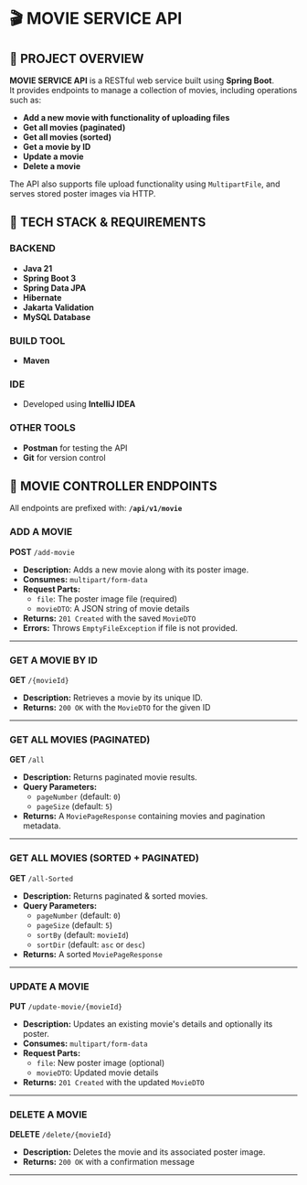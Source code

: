 # 🎬 MOVIE SERVICE API

## 🔹 PROJECT OVERVIEW

**MOVIE SERVICE API** is a RESTful web service built using **Spring Boot**.  
It provides endpoints to manage a collection of movies, including operations such as:

- **Add a new movie with functionality of uploading files**
- **Get all movies (paginated)**
- **Get all movies (sorted)**
- **Get a movie by ID**
- **Update a movie**
- **Delete a movie**

The API also supports file upload functionality using `MultipartFile`, and serves stored poster images via HTTP.

## 🔹 TECH STACK & REQUIREMENTS

### BACKEND
- **Java 21**
- **Spring Boot 3**
- **Spring Data JPA**
- **Hibernate**
- **Jakarta Validation**
- **MySQL Database**

### BUILD TOOL
- **Maven**

### IDE
- Developed using **IntelliJ IDEA**

### OTHER TOOLS
- **Postman** for testing the API
- **Git** for version control

## 🔹 MOVIE CONTROLLER ENDPOINTS

All endpoints are prefixed with: **`/api/v1/movie`**

### ADD A MOVIE

**POST** `/add-movie`

- **Description:** Adds a new movie along with its poster image.
- **Consumes:** `multipart/form-data`
- **Request Parts:**
  - `file`: The poster image file (required)
  - `movieDTO`: A JSON string of movie details
- **Returns:** `201 Created` with the saved `MovieDTO`
- **Errors:** Throws `EmptyFileException` if file is not provided.

---

### GET A MOVIE BY ID

**GET** `/{movieId}`

- **Description:** Retrieves a movie by its unique ID.
- **Returns:** `200 OK` with the `MovieDTO` for the given ID

---

### GET ALL MOVIES (PAGINATED)

**GET** `/all`

- **Description:** Returns paginated movie results.
- **Query Parameters:**
  - `pageNumber` (default: `0`)
  - `pageSize` (default: `5`)
- **Returns:** A `MoviePageResponse` containing movies and pagination metadata.

---

### GET ALL MOVIES (SORTED + PAGINATED)

**GET** `/all-Sorted`

- **Description:** Returns paginated & sorted movies.
- **Query Parameters:**
  - `pageNumber` (default: `0`)
  - `pageSize` (default: `5`)
  - `sortBy` (default: `movieId`)
  - `sortDir` (default: `asc` or `desc`)
- **Returns:** A sorted `MoviePageResponse`

---

### UPDATE A MOVIE

**PUT** `/update-movie/{movieId}`

- **Description:** Updates an existing movie's details and optionally its poster.
- **Consumes:** `multipart/form-data`
- **Request Parts:**
  - `file`: New poster image (optional)
  - `movieDTO`: Updated movie details
- **Returns:** `201 Created` with the updated `MovieDTO`

---

### DELETE A MOVIE

**DELETE** `/delete/{movieId}`

- **Description:** Deletes the movie and its associated poster image.
- **Returns:** `200 OK` with a confirmation message

---

